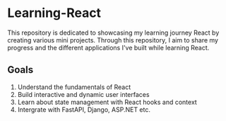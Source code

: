 # Learning-React

This repository is dedicated to showcasing my learning journey React by creating various mini projects. Through this repository, I aim to share my progress and the different applications I've built while learning React.

## Goals 
1. Understand the fundamentals of React
2. Build interactive and dynamic user interfaces
3. Learn about state management with React hooks and context 
4. Intergrate with FastAPI, Django, ASP.NET etc. 
